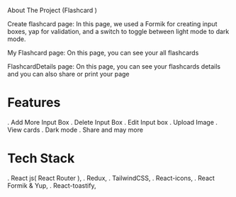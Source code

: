 About The Project (Flashcard )

Create flashcard page: In this page, we used a Formik for creating input boxes, yap for validation, and a switch to toggle between light mode to dark mode.

My Flashcard page: On this page, you can see your all flashcards

FlashcardDetails page: On this page, you can see your flashcards details and you can also share or print your page

# Features

. Add More Input Box
. Delete Input Box
. Edit Input box
. Upload Image
. View cards
. Dark mode
. Share
 and may more

# Tech Stack

. React js( React Router ),
. Redux,
. TailwindCSS,
. React-icons,
. React Formik & Yup,
. React-toastify,
